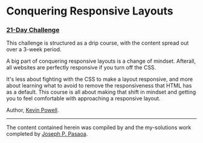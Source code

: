 # Conquering Responsive Layouts

### [21-Day Challenge](https://courses.kevinpowell.co/courses/conquering-responsive-layouts)

This challenge is structured as a drip course, with the content spread out over a 3-week period.

A big part of conquering responsive layouts is a change of mindset. Afterall, all websites are perfectly responsive if you turn off the CSS. 

It's less about fighting with the CSS to make a layout responsive, and more about learning what to avoid to remove the responsiveness that HTML has as a default. This course is all about making that shift in mindset and getting you to feel comfortable with approaching a responsive layout.

Author, [Kevin Powell](https://www.kevinpowell.co/).

---

The content contained herein was compiled by and the my-solutions work completed by [Joseph P. Pasaoa](https://github.com/joseph-p-pasaoa).
